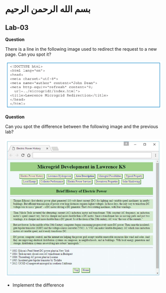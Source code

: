 # بسم الله الرحمن الرحيم

## Lab-03

**Question**

There is a line in the following image used to redirect the request to a new page. Can you spot it?

![](imgs/03.png)

**Question**

Can you spot the difference between the following image and the previous lab?

![](imgs/04.png)

- Implement the difference

